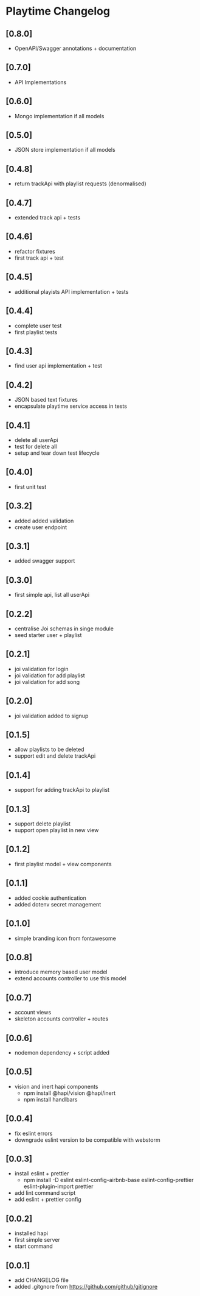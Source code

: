 # Playtime Changelog

## [0.8.0]

- OpenAPI/Swagger annotations + documentation

## [0.7.0]

- API Implementations

## [0.6.0]

- Mongo implementation if all models

## [0.5.0]

- JSON store implementation if all models

## [0.4.8]

- return trackApi with playlist requests (denormalised)

## [0.4.7]

- extended track api + tests

## [0.4.6]

- refactor fixtures
- first track api + test

## [0.4.5]

- additional playists API implementation + tests

## [0.4.4]

- complete user test
- first playlist tests

## [0.4.3]

- find user api implementation + test

## [0.4.2]

- JSON based text fixtures
- encapsulate playtime service access in tests

## [0.4.1]

- delete all userApi
- test for delete all
- setup and tear down test lifecycle

## [0.4.0]

- first unit test

## [0.3.2]

- added added validation
- create user endpoint

## [0.3.1]

- added swagger support

## [0.3.0]

- first simple api, list all userApi

## [0.2.2]

- centralise Joi schemas in singe module
- seed starter user + playlist

## [0.2.1]

- joi validation for login
- joi validation for add playlist
- joi validation for add song

## [0.2.0]

- joi validation added to signup

## [0.1.5]

- allow playlists to be deleted
- support edit and delete trackApi

## [0.1.4]

- support for adding trackApi to playlist

## [0.1.3]

- support delete playlist
- support open playlist in new view

## [0.1.2]

- first playlist model + view components

## [0.1.1]

- added cookie authentication
- added dotenv secret management

## [0.1.0]

- simple branding icon from fontawesome

## [0.0.8]

- introduce memory based user model
- extend accounts controller to use this model

## [0.0.7]

- account views
- skeleton accounts controller + routes

## [0.0.6]

- nodemon dependency + script added

## [0.0.5]

- vision and inert hapi components
  - npm install @hapi/vision @hapi/inert
  - npm install handlbars
  
## [0.0.4]

- fix eslint errors
- downgrade eslint version to be compatible with webstorm

## [0.0.3]

- install eslint + prettier
  - npm install -D eslint eslint-config-airbnb-base eslint-config-prettier eslint-plugin-import prettier
- add lint command script
- add eslint + prettier config

## [0.0.2]

- installed hapi
- first simple server
- start command

## [0.0.1]

- add CHANGELOG file
- added .gitgnore from <https://github.com/github/gitignore>

